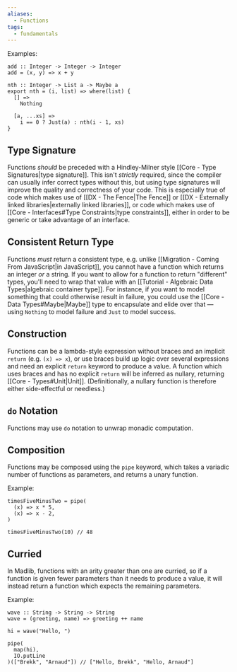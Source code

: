 ```yaml
---
aliases:
  - Functions
tags:
  - fundamentals
---
```

Examples:
```
add :: Integer -> Integer -> Integer
add = (x, y) => x + y

nth :: Integer -> List a -> Maybe a
export nth = (i, list) => where(list) {
  [] =>
    Nothing

  [a, ...xs] =>
    i == 0 ? Just(a) : nth(i - 1, xs)
}
```

## Type Signature

Functions _should_ be preceded with a Hindley-Milner style [[Core - Type Signatures|type signature]]. This isn't _strictly_ required, since the compiler can usually infer correct types without this, but using type signatures will improve the quality and correctness of your code. This is especially true of code which makes use of [[DX - The Fence|The Fence]] or [[DX - Externally linked libraries|externally linked libraries]], or code which makes use of [[Core - Interfaces#Type Constraints|type constraints]], either in order to be generic or take advantage of an interface.

## Consistent Return Type

Functions _must_ return a consistent type, e.g. unlike [[Migration - Coming From JavaScript|in JavaScript]], you cannot have a function which returns an integer _or_ a string. If you want to allow for a function to return "different" types, you'll need to wrap that value with an [[Tutorial - Algebraic Data Types|algebraic container type]]. For instance, if you want to model something that could otherwise result in failure, you could use the [[Core - Data Types#Maybe|Maybe]] type to encapsulate and elide over that — using `Nothing` to model failure and `Just` to model success.

## Construction

Functions can be a lambda-style expression without braces and an implicit `return`  (e.g. `(x) => x`), or use braces build up logic over several expressions and need an explicit `return` keyword to produce a value. A function which uses braces and has no explicit `return` will be inferred as nullary, returning [[Core - Types#Unit|Unit]]. (Definitionally, a nullary function is therefore either side-effectful or needless.)

## `do` Notation

Functions may use `do` notation to unwrap monadic computation.
## Composition

Functions may be composed using the `pipe` keyword, which takes a variadic number of functions as parameters, and returns a unary function.

Example:
```
timesFiveMinusTwo = pipe(
  (x) => x * 5,
  (x) => x - 2,
)

timesFiveMinusTwo(10) // 48
```

## Curried

In Madlib, functions with an arity greater than one are curried, so if a function is given fewer parameters than it needs to produce a value, it will instead return a function which expects the remaining parameters.

Example:
```
wave :: String -> String -> String
wave = (greeting, name) => greeting ++ name

hi = wave("Hello, ")

pipe(
  map(hi),
  IO.putLine
)(["Brekk", "Arnaud"]) // ["Hello, Brekk", "Hello, Arnaud"]
```